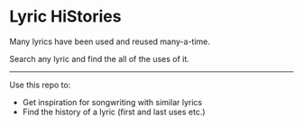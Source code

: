 # Lyric HiStories

Many lyrics have been used and reused many-a-time.

Search any lyric and find the all of the uses of it.

---

Use this repo to:
- Get inspiration for songwriting with similar lyrics
- Find the history of a lyric (first and last uses etc.)


